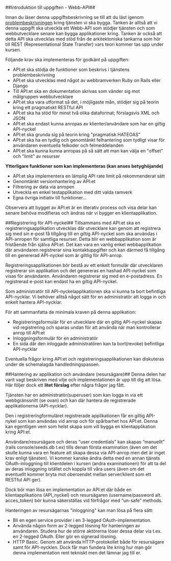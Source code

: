 ##Introduktion till uppgiften - Webb-API##

Innan du läser denna uppgiftsbeskrivning se till att du läst igenom [problembeskrivningen](https://coursepress.lnu.se/kurs/webbramverk/tjansten-toerh/) kring tjänsten vi ska bygga.
Tanken är alltså att vi denna uppgift ska utveckla ett Webb-API som stödjer tjänsten och som webbutvecklare senare kan bygga applikationer kring. Tanken är också att detta API ska utvecklas med stöd från de arkitektoniska tankarna som hör till REST (Representational State Transfer) vars teori kommer tas upp under kursen.

Följande krav ska implementeras för godkänt på uppgiften:

* API:et ska stödja de funktioner som beskrivs i tjänstens problembeskrivning
* API:et ska utvecklas med något av webbramverken Ruby on Rails eller Django
* Till API:et ska en dokumentation skrivas som vänder sig mot målgruppen webbutvecklare
* API:et ska vara utformat så det, i möjligaste mån, stödjer sig på teorin kring ett pragmatiskt RESTful API
* API:et ska ha stöd för minst två olika dataformat; förslagsvis XML och JSON
* API:et ska endast kunna anropas av klienter/användare som har en giltig API-nyckel
* API:et ska grunda sig på teorin kring "pragmatisk HATEOAS"
* API:et ska ha en tydlig och genomtänkt felhantering som tydligt visar för användaren eventuella felkoder och felmeddelanden
* API:et ska kunna kunna anropas på så sätt att man kan välja en "offset" och "limit" av resurser




**Ytterligare funktioner som kan implementeras (kan anses betyghöjande)**

* API:et ska implementera en lämplig API rate limit på rekommenderat sätt
* Genomtänkt versionhantering av API:et
* Filtrering av data via anropen
* Utveckla en enkel testapplikation med ditt valda ramverk
* Egna övriga initiativ till funktioner...

Observera att bygget av API:et är en itterativ process och visa delar kan senare behöva modifieras och ändras när vi bygger en klientapplikation.

##Registrering för API-nyckel##
Tillsammans med API:et ska en registreringsapplikation utvecklas där utvecklare kan genom att registrera sig med sin e-post få tillgång till en giltig API-nyckel som ska användas i API-anropen för samtliga resurser. Detta blir en webbapplikation som är fristående från själva API:et. Det kan vara en vanlig enkel webbapplikation där användaren registrerar sina kontaktuppgifter och kan därmed få tillgång till en genererad API-nyckel som är giltlig för API-anrop. 

Registreringsapplikationen bör bestå av ett enkelt formulär där utvecklaren registrerar sin applikation och det genereras en hashad API-nyckel som visas för användaren. Användaren registrerar sig med en e-postadress. En registrerad e-post kan endast ha en giltig API-nyckel.

Som administratör till API-nyckelapplikationen ska vi kunna ta bort befintliga API-nycklar. Vi behöver alltså något sätt för en administratör att logga in och enkelt hantera API-nycklar.

För att sammanfatta de minimala kraven på denna applikation:

* Registreringsformulär för en utvecklare där en giltig API-nyckel skapas vid registrering och sparas undan för att använda när man kontrollerar anrop till API:et
* Inloggningsformulär för en administratör 
* En sida där den inloggade administratören kan ta bort(revoke) befintliga API-nycklar

Eventuella frågor kring API:et och registreringsapplikationen kan diskuteras under de schemalagda handledningspassen.

##Hantering av applikation och användare (resursägare)##
Denna delen har varit vagt beskriven med vilje och implementationen är upp till dig att lösa. Här följer dock ett **litet förslag** efter några frågor jag fått.  

Tjänsten har en administratör(superuser) som kan logga in via ett webbgränssnitt (se ovan) och kan där hantera de registrerade applikationerna (API-nycklar).

Den i registreringformuläret registrerade applikationen får en giltig API-nykel som kan användas vid anrop och för spårbarhet hos API:et. Denna kan egentligen vem som helst skapa som vill bygga en klientapplikation kring API:et.

Användare/resursägare och deras “user credentials" kan skapas “manuellt” (rails console/seeds.db t.ex) tills denan första examination (även om det skulle kunna vara en feature att skapa dessa via API-anrop men det är inget krav enligt tjänsten). Vi kommer kanske ändra detta med en annan tjänsts OAuth-inloggning till klientdelen i kursen (andra examinationen) för att ta del av deras inloggning istället och koppla till våra users (även om det eventuellt kommer bryta mot oberoendet mellan server/klient som ett RESTful API ger). 

Dock bör man lösa en implementation av API:et där både en klientapplikations (API_nyckel) och resursägaren (username/password alt. acces_token) bör kunna säkerställas vid förfrågor med “un-safe” methods. 

Hanteringen av resursägarnas "inloggning" kan man lösa på flera sätt:

* Bli en egen service provider i en 3-legged OAuth-implementation. 
* Använda någon form av 2-legged lösning för hanteringen av användaren. Studera hur de större aktörerna löser dessa delar via t.ex. en 2-legged OAuth. Eller gör en signerad lösning.
* HTTP Basic. Genom att använda HTTP-protokollet både för resursägare samt för API-nycklen. Dock får man fundera lite kring hur man gör denna implementation rent tekniskt men det lämnar jag till er.
